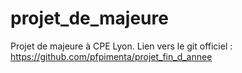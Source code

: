 # projet_de_majeure

Projet de majeure à CPE Lyon.
Lien vers le git officiel : https://github.com/pfpimenta/projet_fin_d_annee
